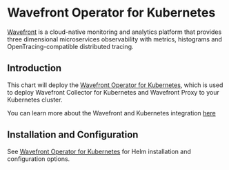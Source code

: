 # Wavefront Operator for Kubernetes

[Wavefront](https://wavefront.com) is a cloud-native monitoring and analytics platform that provides
three dimensional microservices observability with metrics, histograms and OpenTracing-compatible distributed tracing.

## Introduction

This chart will deploy the [Wavefront Operator for Kubernetes](https://github.com/wavefrontHQ/wavefront-operator-for-kubernetes/tree/main), which is used to deploy 
Wavefront Collector for Kubernetes and Wavefront Proxy to your
Kubernetes cluster.

You can learn more about the Wavefront and Kubernetes integration [here](https://docs.wavefront.com/wavefront_kubernetes.html)

## Installation and Configuration

See [Wavefront Operator for Kubernetes](https://github.com/wavefrontHQ/wavefront-operator-for-kubernetes/tree/main)
for Helm installation and configuration options.

